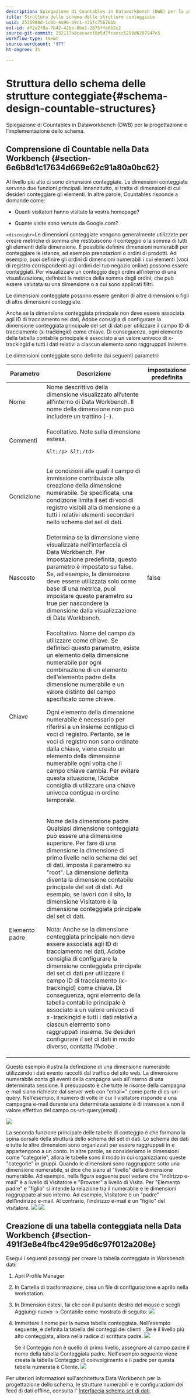 ```yaml
---
description: Spiegazione di Countables in Dataworkbench (DWB) per la progettazione e l’implementazione dello schema.
title: Struttura dello schema delle strutture conteggiate
uuid: 2530980d-1c6b-4a96-b9c1-431fc75678bb
exl-id: 4f2a2f8a-7b42-42bb-8ba1-2675ffe6b2c2
source-git-commit: 232117a8cacaecf8e5d7fcaccc5290d6297947e5
workflow-type: tm+mt
source-wordcount: '977'
ht-degree: 1%

---
```


# Struttura dello schema delle strutture conteggiate{#schema-design-countable-structures}

Spiegazione di Countables in Dataworkbench (DWB) per la progettazione e l’implementazione dello schema.

## Comprensione di Countable nella Data Workbench {#section-6e6b8d1c17634d669e62c91a80a0bc62}

Al livello più alto ci sono dimensioni conteggiate. Le dimensioni conteggiate servono due funzioni principali. Innanzitutto, si tratta di dimensioni di cui desideri conteggiare gli elementi. In altre parole, Countables risponde a domande come:

* Quanti visitatori hanno visitato la vostra homepage?

* Quante visite sono venute da Google.com?

`<discoiqbr>`Le dimensioni conteggiate vengono generalmente utilizzate per creare metriche di somma che restituiscono il conteggio o la somma di tutti gli elementi della dimensione. È possibile definire dimensioni numerabili per conteggiare le istanze, ad esempio prenotazioni o ordini di prodotti. Ad esempio, puoi definire gli ordini di dimensioni numerabili i cui elementi (voci di registro corrispondenti agli ordini del tuo negozio online) possono essere conteggiati. Per visualizzare un conteggio degli ordini all’interno di una visualizzazione, definisci la metrica della somma degli ordini, che può essere valutata su una dimensione o a cui sono applicati filtri.

Le dimensioni conteggiate possono essere genitori di altre dimensioni o figli di altre dimensioni conteggiate.

Anche se la dimensione conteggiata principale non deve essere associata agli ID di tracciamento nei dati, Adobe consiglia di configurare la dimensione conteggiata principale del set di dati per utilizzare il campo ID di tracciamento (x-trackingid) come chiave. Di conseguenza, ogni elemento della tabella contabile principale è associato a un valore univoco di x-trackingid e tutti i dati relativi a ciascun elemento sono raggruppati insieme.

Le dimensioni conteggiate sono definite dai seguenti parametri:

<table id="table_5E00B72CFDD645368ADCC25AB9B5E53D"> 
 <thead> 
  <tr> 
   <th colname="col1" class="entry"> Parametro </th> 
   <th colname="col2" class="entry"> Descrizione </th> 
   <th colname="col3" class="entry"> impostazione predefinita </th> 
  </tr>
 </thead>
 <tbody> 
  <tr> 
   <td colname="col1"> Nome </td> 
   <td colname="col2"> Nome descrittivo della dimensione visualizzato all’utente all’interno di Data Workbench. Il nome della dimensione non può includere un trattino (-). </td> 
   <td colname="col3"> </td> 
  </tr> 
  <tr> 
   <td colname="col1"> <p>Commenti </p> </td> 
   <td colname="col2"> <p>Facoltativo. Note sulla dimensione estesa.

    &lt;/p> &lt;/td>
<td colname="col3"> </td> 
  </tr> 
  <tr> 
   <td colname="col1"> <p>Condizione </p> </td> 
   <td colname="col2"> <p>Le condizioni alle quali il campo di immissione contribuisce alla creazione della dimensione numerabile. Se specificata, una condizione limita il set di voci di registro visibili alla dimensione e a tutti i relativi elementi secondari nello schema del set di dati. </p> </td> 
   <td colname="col3"> </td> 
  </tr> 
  <tr> 
   <td colname="col1"> Nascosto </td> 
   <td colname="col2"> Determina se la dimensione viene visualizzata nell’interfaccia di Data Workbench. Per impostazione predefinita, questo parametro è impostato su false. Se, ad esempio, la dimensione deve essere utilizzata solo come base di una metrica, puoi impostare questo parametro su true per nascondere la dimensione dalla visualizzazione di Data Workbench. </td> 
   <td colname="col3"> false </td> 
  </tr> 
  <tr> 
   <td colname="col1"> Chiave </td> 
   <td colname="col2"> <p>Facoltativo. Nome del campo da utilizzare come chiave. Se definisci questo parametro, esiste un elemento della dimensione numerabile per ogni combinazione di un elemento dell'elemento padre della dimensione numerabile e un valore distinto del campo specificato come chiave. </p> <p>Ogni elemento della dimensione numerabile è necessario per riferirsi a un insieme contiguo di voci di registro. Pertanto, se le voci di registro non sono ordinate dalla chiave, viene creato un elemento della dimensione numerabile ogni volta che il campo chiave cambia. Per evitare questa situazione, l’Adobe consiglia di utilizzare una chiave univoca contigua in ordine temporale. </p> </td> 
   <td colname="col3"> </td> 
  </tr> 
  <tr> 
   <td colname="col1"> Elemento padre </td> 
   <td colname="col2"> <p> Nome della dimensione padre. Qualsiasi dimensione conteggiata può essere una dimensione superiore. Per fare di una dimensione la dimensione di primo livello nello schema del set di dati, imposta il parametro su "root". La dimensione definita diventa la dimensione contabile principale del set di dati. Ad esempio, se lavori con il sito, la dimensione Visitatore è la dimensione conteggiata principale del set di dati. </p> <p>Nota: Anche se la dimensione conteggiata principale non deve essere associata agli ID di tracciamento nei dati, Adobe consiglia di configurare la dimensione conteggiata principale del set di dati per utilizzare il campo ID di tracciamento (x-trackingid) come chiave. Di conseguenza, ogni elemento della tabella contabile principale è associato a un valore univoco di x-trackingid e tutti i dati relativi a ciascun elemento sono raggruppati insieme. Se desideri configurare il set di dati in modo diverso, contatta l’Adobe . </p> </td> 
   <td colname="col3"> </td> 
  </tr> 
 </tbody> 
</table>

Questo esempio illustra la definizione di una dimensione numerabile utilizzando i dati evento raccolti dal traffico del sito web. La dimensione numerabile conta gli eventi della campagna web all’interno di una determinata sessione. Il presupposto è che tutte le risorse della campagna e-mail siano richieste dal server web con &quot;email=&quot; come parte di cs-uri-query. Nell’esempio, il numero di volte in cui il visitatore risponde a una campagna e-mail durante una determinata sessione è di interesse e non il valore effettivo del campo cs-uri-query(email) .

![](assets/dwb_impl_arch_1.png)

La seconda funzione principale delle tabelle di conteggio è che formano la spina dorsale della struttura dello schema del set di dati. Lo schema dei dati e tutte le altre dimensioni sono organizzati per essere raggruppati in e appartengono a un conto. In altre parole, se consideriamo le dimensioni come &quot;categorie&quot;, allora le tabelle sono il modo in cui organizziamo queste &quot;categorie&quot; in gruppi.
Quando le dimensioni sono raggruppate sotto una dimensione numerabile, si dice che siano al &quot;livello&quot; della dimensione numerabile. Ad esempio, nella figura seguente puoi vedere che &quot;Indirizzo e-mail&quot; è a livello di Visitatore e &quot;Browser&quot; a livello di Visita. Per &quot;Elemento padre&quot; e &quot;figlio&quot; si intende la relazione tra il numerabile e le dimensioni raggruppate al suo interno. Ad esempio, Visitatore è un &quot;padre&quot; dell’indirizzo e-mail. Al contrario, l’indirizzo e-mail è un &quot;figlio&quot; del visitatore. ![](assets/dwb_impl_arch_2.png) ![](assets/dwb_impl_arch_3.png)

## Creazione di una tabella conteggiata nella Data Workbench {#section-491f3e8e4fbc429e95d6c97f012a208e}

Esegui i seguenti passaggi per creare la tabella conteggiata in Workbench dati:

1. Apri Profile Manager
1. In Cartella di trasformazione, crea un file di configurazione e aprilo nella workstation.
1. In Dimension estesi, fai clic con il pulsante destro del mouse e scegli Aggiungi nuovo -> Contabile come mostrato di seguito: ![](assets/dwb_impl_arch_4.png)

1. Immettere il nome per la nuova tabella conteggiata. Nell’esempio seguente, è definita la tabella dei conteggi dei clienti . Se è il livello più alto conteggiata, allora nella radice di scrittura padre. ![](assets/dwb_impl_arch_5.png)

   Se il Conteggio non è quello di primo livello, assegnare al campo padre il nome della tabella Conteggiata padre. Nell&#39;esempio seguente viene creata la tabella Conteggio di coinvolgimento e il padre per questa tabella numerata è Cliente. ![](assets/dwb_impl_arch_5.png)

Per ulteriori informazioni sull&#39;architettura Data Workbench per la progettazione dello schema, le strutture numerabili e le configurazioni dei feed di dati offline, consulta l&#39; [Interfaccia schema set di dati](https://experienceleague.adobe.com/docs/data-workbench/using/client/admin-ui/c-dtst-sch-intrf.html).
